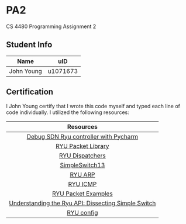 # PA2
CS 4480 Programming Assignment 2

## Student Info

|    Name    |   uID    |
|:----------:|:--------:|
| John Young | u1071673 |

## Certification 

I John Young certify that I wrote this code myself and typed each line of code individually.
I utilized the following resources: 

|                                                                       Resources                                                                        |
|:------------------------------------------------------------------------------------------------------------------------------------------------------:|
|                                              [Debug SDN Ryu controller with Pycharm](http://installfights.blogspot.com/2016/10/debug-sdn-ryu-controller-with-pycharm.html?m=1)                                               |
| [RYU Packet Library](https://ryu.readthedocs.io/en/latest/library_packet.html) | 
| [RYU Dispatchers](https://ryu.readthedocs.io/en/latest/ryu_app_api.html?highlight=DISPATCHERS) |
| [SimpleSwitch13](https://github.com/osrg/ryu/blob/master/ryu/app/simple_switch_13.py) |
| [RYU ARP](https://ryu.readthedocs.io/en/latest/library_packet_ref/packet_arp.html) |
| [RYU ICMP](https://ryu.readthedocs.io/en/latest/library_packet_ref/packet_icmp.html) |
| [RYU Packet Examples](https://www.programcreek.com/python/example/103659/) |
| [Understanding the Ryu API: Dissecting Simple Switch](https://inside-openflow.com/2016/07/21/ryu-api-dissecting-simple-switch/) |
| [RYU config](https://stackoverflow.com/questions/17424905/passing-own-arguments-to-ryu-proxy-app) |